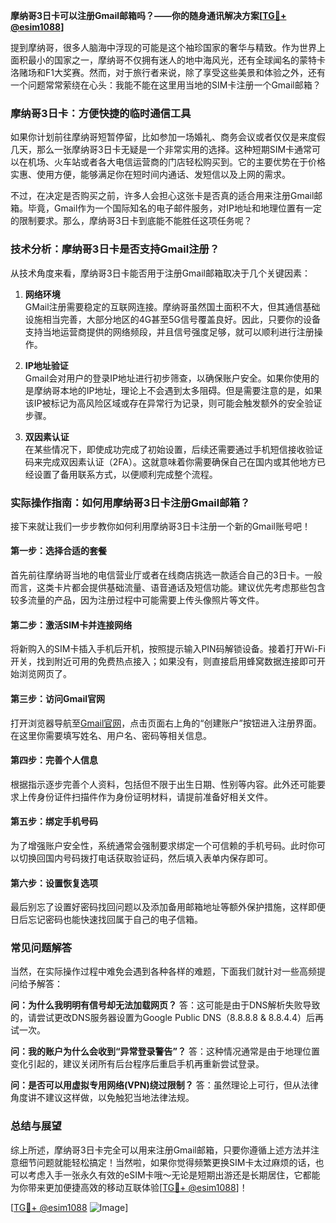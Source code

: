 **摩纳哥3日卡可以注册Gmail邮箱吗？——你的随身通讯解决方案[[TG💪+ @esim1088](https://t.me/s/esim1088)]**

提到摩纳哥，很多人脑海中浮现的可能是这个袖珍国家的奢华与精致。作为世界上面积最小的国家之一，摩纳哥不仅拥有迷人的地中海风光，还有全球闻名的蒙特卡洛赌场和F1大奖赛。然而，对于旅行者来说，除了享受这些美景和体验之外，还有一个问题常常萦绕在心头：我能不能在这里用当地的SIM卡注册一个Gmail邮箱？

### **摩纳哥3日卡：方便快捷的临时通信工具**

如果你计划前往摩纳哥短暂停留，比如参加一场婚礼、商务会议或者仅仅是来度假几天，那么一张摩纳哥3日卡无疑是一个非常实用的选择。这种短期SIM卡通常可以在机场、火车站或者各大电信运营商的门店轻松购买到。它的主要优势在于价格实惠、使用方便，能够满足你在短时间内通话、发短信以及上网的需求。

不过，在决定是否购买之前，许多人会担心这张卡是否真的适合用来注册Gmail邮箱。毕竟，Gmail作为一个国际知名的电子邮件服务，对IP地址和地理位置有一定的限制要求。那么，摩纳哥3日卡到底能不能胜任这项任务呢？

### **技术分析：摩纳哥3日卡是否支持Gmail注册？**

从技术角度来看，摩纳哥3日卡能否用于注册Gmail邮箱取决于几个关键因素：

1. **网络环境**  
   GMail注册需要稳定的互联网连接。摩纳哥虽然国土面积不大，但其通信基础设施相当完善，大部分地区的4G甚至5G信号覆盖良好。因此，只要你的设备支持当地运营商提供的网络频段，并且信号强度足够，就可以顺利进行注册操作。

2. **IP地址验证**  
   Gmail会对用户的登录IP地址进行初步筛查，以确保账户安全。如果你使用的是摩纳哥本地的IP地址，理论上不会遇到太多阻碍。但是需要注意的是，如果该IP被标记为高风险区域或存在异常行为记录，则可能会触发额外的安全验证步骤。

3. **双因素认证**  
   在某些情况下，即使成功完成了初始设置，后续还需要通过手机短信接收验证码来完成双因素认证（2FA）。这就意味着你需要确保自己在国内或其他地方已经设置了备用联系方式，以便顺利完成整个流程。

### **实际操作指南：如何用摩纳哥3日卡注册Gmail邮箱？**

接下来就让我们一步步教你如何利用摩纳哥3日卡注册一个新的Gmail账号吧！

#### **第一步：选择合适的套餐**
首先前往摩纳哥当地的电信营业厅或者在线商店挑选一款适合自己的3日卡。一般而言，这类卡片都会提供基础流量、语音通话及短信功能。建议优先考虑那些包含较多流量的产品，因为注册过程中可能需要上传头像照片等文件。

#### **第二步：激活SIM卡并连接网络**
将新购入的SIM卡插入手机后开机，按照提示输入PIN码解锁设备。接着打开Wi-Fi开关，找到附近可用的免费热点接入；如果没有，则直接启用蜂窝数据连接即可开始浏览网页了。

#### **第三步：访问Gmail官网**
打开浏览器导航至[Gmail官网](https://www.gmail.com)，点击页面右上角的“创建账户”按钮进入注册界面。在这里你需要填写姓名、用户名、密码等相关信息。

#### **第四步：完善个人信息**
根据指示逐步完善个人资料，包括但不限于出生日期、性别等内容。此外还可能要求上传身份证件扫描件作为身份证明材料，请提前准备好相关文件。

#### **第五步：绑定手机号码**
为了增强账户安全性，系统通常会强制要求绑定一个可信赖的手机号码。此时你可以切换回国内号码拨打电话获取验证码，然后填入表单内保存即可。

#### **第六步：设置恢复选项**
最后别忘了设置好密码找回问题以及添加备用邮箱地址等额外保护措施，这样即便日后忘记密码也能快速找回属于自己的电子信箱。

### **常见问题解答**

当然，在实际操作过程中难免会遇到各种各样的难题，下面我们就针对一些高频提问给予解答：

**问：为什么我明明有信号却无法加载网页？**
答：这可能是由于DNS解析失败导致的，请尝试更改DNS服务器设置为Google Public DNS（8.8.8.8 & 8.8.4.4）后再试一次。

**问：我的账户为什么会收到“异常登录警告”？**
答：这种情况通常是由于地理位置变化引起的，建议关闭所有后台程序后重启手机再重新尝试登录。

**问：是否可以用虚拟专用网络(VPN)绕过限制？**
答：虽然理论上可行，但从法律角度讲不建议这样做，以免触犯当地法律法规。

### **总结与展望**

综上所述，摩纳哥3日卡完全可以用来注册Gmail邮箱，只要你遵循上述方法并注意细节问题就能轻松搞定！当然啦，如果你觉得频繁更换SIM卡太过麻烦的话，也可以考虑入手一张永久有效的eSIM卡哦～无论是短期出游还是长期居住，它都能为你带来更加便捷高效的移动互联体验[[TG💪+ @esim1088](https://t.me/s/esim1088)]！

[[TG💪+ @esim1088](https://t.me/s/esim1088) ![Image](https://i.postimg.cc/4NQfJmqS/Snipaste-2025-05-13-00-14-12.png)]